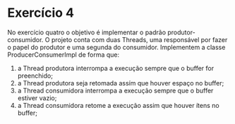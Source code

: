# Exercício 4

No exercício quatro o objetivo é implementar o padrão produtor-consumidor. O projeto conta com duas Threads, uma responsável por fazer o papel do produtor e uma segunda do consumidor. Implementem a classe ProducerConsumerImpl de forma que:

1) a Thread produtora interrompa a execução sempre que o buffer for preenchido;
2) a Thread produtora seja retomada assím que houver espaço no buffer;
3) a Thread consumidora interrompa a execução sempre que o buffer estiver vazio;
4) a Thread consumidora retome a execução assim que houver ítens no buffer;
